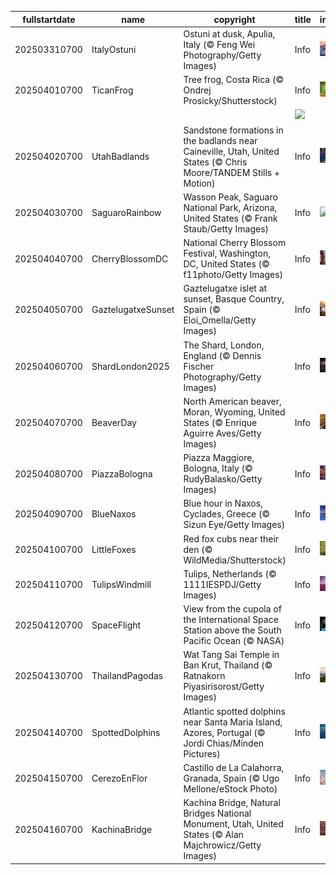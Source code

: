 |fullstartdate|name|copyright|title|image|
|--|--|--|--|--|
202503310700|ItalyOstuni|Ostuni at dusk, Apulia, Italy (© Feng Wei Photography/Getty Images)|Info|![](/en-AU/2025/04/202503310700ItalyOstuni.jpg)|
202504010700|TicanFrog|Tree frog, Costa Rica (© Ondrej Prosicky/Shutterstock)|Info|![](/en-AU/2025/04/202504010700TicanFrog.jpg)|
||||![](/en-AU/2025/04/.jpg)|
202504020700|UtahBadlands|Sandstone formations in the badlands near Caineville, Utah, United States (© Chris Moore/TANDEM Stills + Motion)|Info|![](/en-AU/2025/04/202504020700UtahBadlands.jpg)|
202504030700|SaguaroRainbow|Wasson Peak, Saguaro National Park, Arizona, United States (© Frank Staub/Getty Images)|Info|![](/en-AU/2025/04/202504030700SaguaroRainbow.jpg)|
202504040700|CherryBlossomDC|National Cherry Blossom Festival, Washington, DC, United States (© f11photo/Getty Images)|Info|![](/en-AU/2025/04/202504040700CherryBlossomDC.jpg)|
202504050700|GaztelugatxeSunset|Gaztelugatxe islet at sunset, Basque Country, Spain (© Eloi_Omella/Getty Images)|Info|![](/en-AU/2025/04/202504050700GaztelugatxeSunset.jpg)|
202504060700|ShardLondon2025|The Shard, London, England (© Dennis Fischer Photography/Getty Images)|Info|![](/en-AU/2025/04/202504060700ShardLondon2025.jpg)|
202504070700|BeaverDay|North American beaver, Moran, Wyoming, United States (© Enrique Aguirre Aves/Getty Images)|Info|![](/en-AU/2025/04/202504070700BeaverDay.jpg)|
202504080700|PiazzaBologna|Piazza Maggiore, Bologna, Italy (© RudyBalasko/Getty Images)|Info|![](/en-AU/2025/04/202504080700PiazzaBologna.jpg)|
202504090700|BlueNaxos|Blue hour in Naxos, Cyclades, Greece (© Sizun Eye/Getty Images)|Info|![](/en-AU/2025/04/202504090700BlueNaxos.jpg)|
202504100700|LittleFoxes|Red fox cubs near their den (© WildMedia/Shutterstock)|Info|![](/en-AU/2025/04/202504100700LittleFoxes.jpg)|
202504110700|TulipsWindmill|Tulips, Netherlands (© 1111IESPDJ/Getty Images)|Info|![](/en-AU/2025/04/202504110700TulipsWindmill.jpg)|
202504120700|SpaceFlight|View from the cupola of the International Space Station above the South Pacific Ocean (© NASA)|Info|![](/en-AU/2025/04/202504120700SpaceFlight.jpg)|
202504130700|ThailandPagodas|Wat Tang Sai Temple in Ban Krut, Thailand (© Ratnakorn Piyasirisorost/Getty Images)|Info|![](/en-AU/2025/04/202504130700ThailandPagodas.jpg)|
202504140700|SpottedDolphins|Atlantic spotted dolphins near Santa Maria Island, Azores, Portugal (© Jordi Chias/Minden Pictures)|Info|![](/en-AU/2025/04/202504140700SpottedDolphins.jpg)|
202504150700|CerezoEnFlor|Castillo de La Calahorra, Granada, Spain (© Ugo Mellone/eStock Photo)|Info|![](/en-AU/2025/04/202504150700CerezoEnFlor.jpg)|
202504160700|KachinaBridge|Kachina Bridge, Natural Bridges National Monument, Utah, United States (© Alan Majchrowicz/Getty Images)|Info|![](/en-AU/2025/04/202504160700KachinaBridge.jpg)|
